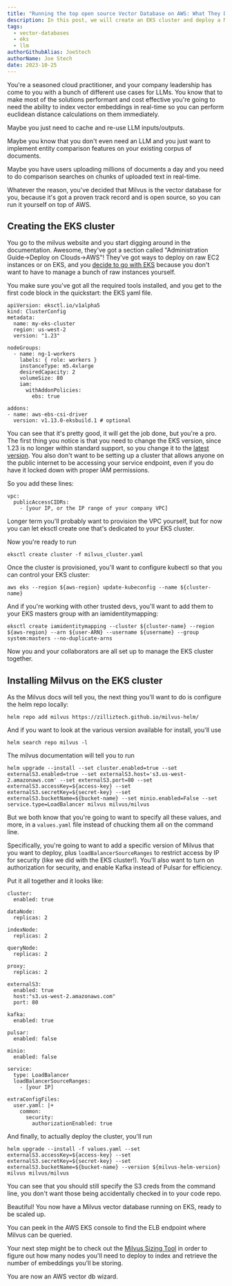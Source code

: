 ```yaml
---
title: "Running the top open source Vector Database on AWS: What They Don't Tell You in the Quickstart Guide"
description: In this post, we will create an EKS cluster and deploy a Milvus vector database on AWS in a smarter way than the Milvus docs describe. 
tags:
  - vector-databases
  - eks
  - llm
authorGithubAlias: JoeStech
authorName: Joe Stech
date: 2023-10-25
---
```


You're a seasoned cloud practitioner, and your company leadership has come to you with a bunch of different use cases for LLMs. You know that to make most of the solutions performant and cost effective you're going to need the ability to index vector embeddings in real-time so you can perform euclidean distance calculations on them immediately.

Maybe you just need to cache and re-use LLM inputs/outputs.

Maybe you know that you don't even need an LLM and you just want to implement entity comparison features on your existing corpus of documents.

Maybe you have users uploading millions of documents a day and you need to do comparison searches on chunks of uploaded text in real-time.

Whatever the reason, you've decided that Milvus is the vector database for you, because it's got a proven track record and is open source, so you can run it yourself on top of AWS.

## Creating the EKS cluster

You go to the milvus website and you start digging around in the documentation. Awesome, they've got a section called "Administration Guide->Deploy on Clouds->AWS"! They've got ways to deploy on raw EC2 instances or on EKS, and you [decide to go with EKS](https://milvus.io/docs/eks.md) because you don't want to have to manage a bunch of raw instances yourself.

You make sure you've got all the required tools installed, and you get to the first code block in the quickstart: the EKS yaml file.

```
apiVersion: eksctl.io/v1alpha5
kind: ClusterConfig
metadata:
  name: my-eks-cluster
  region: us-west-2
  version: "1.23"

nodeGroups:
  - name: ng-1-workers
    labels: { role: workers }
    instanceType: m5.4xlarge
    desiredCapacity: 2
    volumeSize: 80
    iam:
      withAddonPolicies:
        ebs: true

addons:
- name: aws-ebs-csi-driver
  version: v1.13.0-eksbuild.1 # optional
```


You can see that it's pretty good, it will get the job done, but you're a pro. The first thing you notice is that you need to change the EKS version, since 1.23 is no longer within standard support, so you change it to the [latest version](https://docs.aws.amazon.com/eks/latest/userguide/kubernetes-versions.html). You also don't want to be setting up a cluster that allows anyone on the public internet to be accessing your service endpoint, even if you do have it locked down with proper IAM permissions.

So you add these lines:

```
vpc:
  publicAccessCIDRs:
    - [your IP, or the IP range of your company VPC]
```

Longer term you'll probably want to provision the VPC yourself, but for now you can let eksctl create one that's dedicated to your EKS cluster.

Now you're ready to run

`eksctl create cluster -f milvus_cluster.yaml`

Once the cluster is provisioned, you'll want to configure kubectl so that you can control your EKS cluster:

`aws eks --region ${aws-region} update-kubeconfig --name ${cluster-name}`

And if you're working with other trusted devs, you'll want to add them to your EKS masters group with an iamidentitymapping:

`eksctl create iamidentitymapping --cluster ${cluster-name} --region ${aws-region} --arn ${user-ARN} --username ${username} --group system:masters --no-duplicate-arns`

Now you and your collaborators are all set up to manage the EKS cluster together.

## Installing Milvus on the EKS cluster

As the Milvus docs will tell you, the next thing you'll want to do is configure the helm repo locally:

`helm repo add milvus https://zilliztech.github.io/milvus-helm/`

And if you want to look at the various version available for install, you'll use

`helm search repo milvus -l`

The milvus documentation will tell you to run
```
helm upgrade --install --set cluster.enabled=true --set externalS3.enabled=true --set externalS3.host='s3.us-west-2.amazonaws.com' --set externalS3.port=80 --set externalS3.accessKey=${access-key} --set externalS3.secretKey=${secret-key} --set externalS3.bucketName=${bucket-name} --set minio.enabled=False --set service.type=LoadBalancer milvus milvus/milvus
```

But we both know that you're going to want to specify all these values, and more, in a `values.yaml` file instead of chucking them all on the command line.

Specifically, you're going to want to add a specific version of Milvus that you want to deploy, plus `loadBalancerSourceRanges` to restrict access by IP for security (like we did with the EKS cluster!). You'll also want to turn on authorization for security, and enable Kafka instead of Pulsar for efficiency.

Put it all together and it looks like:


```
cluster:
  enabled: true
  
dataNode:
  replicas: 2
  
indexNode:
  replicas: 2
  
queryNode:
  replicas: 2
  
proxy:
  replicas: 2
  
externalS3:
  enabled: true
  host:"s3.us-west-2.amazonaws.com"
  port: 80
  
kafka:
  enabled: true
  
pulsar:
  enabled: false
  
minio:
  enabled: false
  
service:
  type: LoadBalancer
  loadBalancerSourceRanges:
    - [your IP]
    
extraConfigFiles:
  user.yaml: |+
    common:
      security:
        authorizationEnabled: true
```

And finally, to actually deploy the cluster, you'll run


`helm upgrade --install -f values.yaml --set externalS3.accessKey=${access-key} --set externalS3.secretKey=${secret-key} --set externalS3.bucketName=${bucket-name} --version ${milvus-helm-version} milvus milvus/milvus`

You can see that you should still specify the S3 creds from the command line, you don't want those being accidentally checked in to your code repo.

Beautiful! You now have a Milvus vector database running on EKS, ready to be scaled up.

You can peek in the AWS EKS console to find the ELB endpoint where Milvus can be queried.

Your next step might be to check out the [Milvus Sizing Tool](https://milvus.io/tools/sizing) in order to figure out how many nodes you'll need to deploy to index and retrieve the number of embeddings you'll be storing.

You are now an AWS vector db wizard.